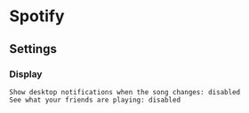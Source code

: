 # Spotify

## Settings

### Display

```text
Show desktop notifications when the song changes: disabled
See what your friends are playing: disabled
```
